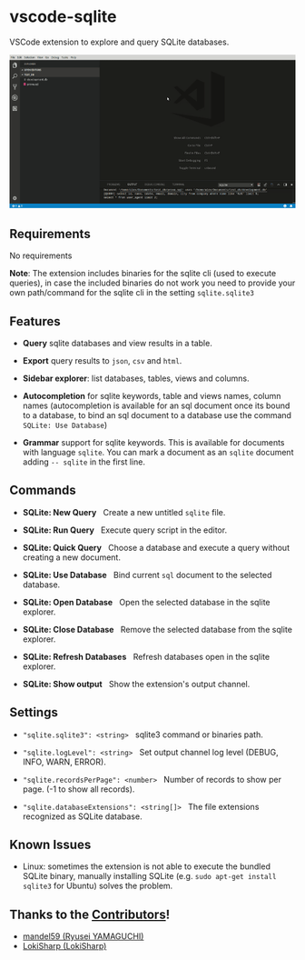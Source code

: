 # vscode-sqlite

VSCode extension to explore and query SQLite databases.

![static/sqlite_workflow_1](https://raw.githubusercontent.com/AlexCovizzi/vscode-sqlite/master/static/sqlite_workflow_1.gif "SQLite Workflow")

## Requirements
No requirements

**Note**: The extension includes binaries for the sqlite cli (used to execute queries), in case the included binaries do not work you need to provide your own path/command for the sqlite cli in the setting `sqlite.sqlite3`

## Features

* **Query** sqlite databases and view results in a table.

* **Export** query results to ```json```, ```csv``` and ```html```.

* **Sidebar explorer**: list databases, tables, views and columns.

* **Autocompletion** for sqlite keywords, table and views names, column names (autocompletion is available for an sql document once its bound to a database, to bind an sql document to a database use the command ```SQLite: Use Database```)

* **Grammar** support for sqlite keywords. This is available for documents with language ```sqlite```. You can mark a document as an ```sqlite``` document adding ```-- sqlite``` in the first line.

## Commands

* **SQLite: New Query** &nbsp; Create a new untitled ```sqlite``` file.

* **SQLite: Run Query** &nbsp; Execute query script in the editor.

* **SQLite: Quick Query** &nbsp; Choose a database and execute a query without creating a new document.

* **SQLite: Use Database** &nbsp; Bind current ```sql``` document to the selected database.

* **SQLite: Open Database** &nbsp; Open the selected database in the sqlite explorer.

* **SQLite: Close Database** &nbsp; Remove the selected database from the sqlite explorer.

* **SQLite: Refresh Databases** &nbsp; Refresh databases open in the sqlite explorer.

* **SQLite: Show output** &nbsp; Show the extension's output channel.



## Settings

* `"sqlite.sqlite3": <string>` &nbsp; sqlite3 command or binaries path.

* `"sqlite.logLevel": <string>` &nbsp; Set output channel log level (DEBUG, INFO, WARN, ERROR).

* `"sqlite.recordsPerPage": <number>` &nbsp; Number of records to show per page. (-1 to show all records).

* `"sqlite.databaseExtensions": <string[]>` &nbsp; The file extensions recognized as SQLite database.


## Known Issues

* Linux: sometimes the extension is not able to execute the bundled SQLite binary, manually installing SQLite (e.g. `sudo apt-get install sqlite3` for Ubuntu) solves the problem.

## Thanks to the [Contributors](https://github.com/AlexCovizzi/vscode-sqlite/graphs/contributors)!
* [mandel59 (Ryusei YAMAGUCHI)](https://github.com/mandel59)
* [LokiSharp (LokiSharp)](https://github.com/LokiSharp)